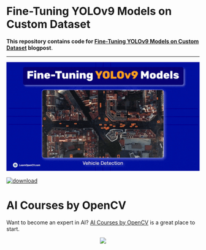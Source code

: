 # Fine-Tuning YOLOv9 Models on Custom Dataset

**This repository contains code for [Fine-Tuning YOLOv9 Models on Custom Dataset](https://learnopencv.com/fine-tuning-yolov9/) blogpost**.

---

![](media/feature_image.gif)

[<img src="https://learnopencv.com/wp-content/uploads/2022/07/download-button-e1657285155454.png" alt="download" width="200">](https://www.dropbox.com/scl/fi/tueyhu7opjsmwxn2sateb/Fine-Tuning-YOLOv9-Custom-Dataset.zip?rlkey=nyie13ub3vlsop24speju0vsq&dl=1)



# AI Courses by OpenCV

Want to become an expert in AI? [AI Courses by OpenCV](https://opencv.org/courses/) is a great place to start. 

<a href="https://opencv.org/courses/">

<p align="center"> 
<img src="https://learnopencv.com/wp-content/uploads/2023/01/AI-Courses-By-OpenCV-Github.png">
</p>
</a>
